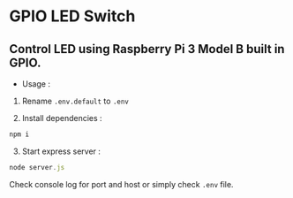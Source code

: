 # GPIO LED Switch

## Control LED using Raspberry Pi 3 Model B built in GPIO.

* Usage :

1. Rename `.env.default` to `.env`

2. Install dependencies :

```javascript
npm i
```

3. Start express server :

```javascript
node server.js
```

Check console log for port and host or simply check `.env` file.
